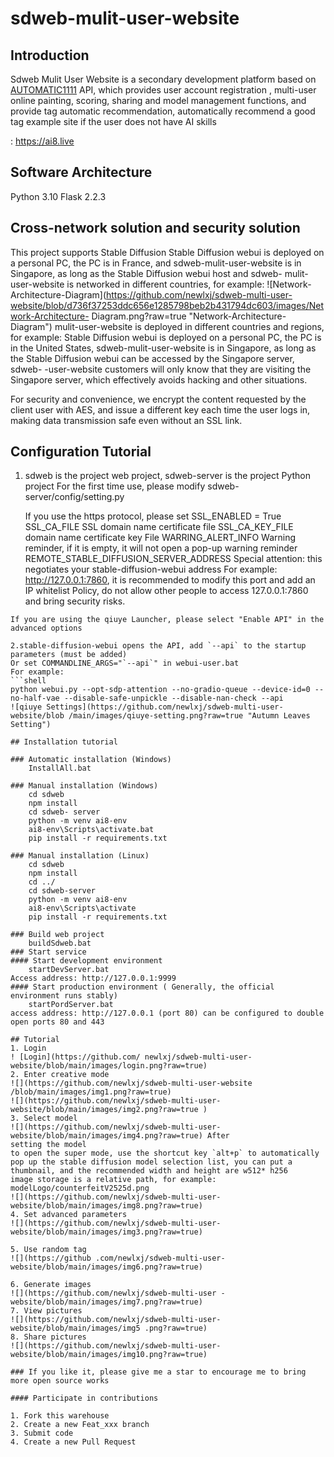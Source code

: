 # sdweb-mulit-user-website 

## Introduction 
Sdweb Mulit User Website is a secondary development platform based on [AUTOMATIC1111](https://github.com/AUTOMATIC1111 "AUTOMATIC1111") API, which provides user account registration , multi-user online painting, scoring, sharing and model management functions, and provide tag automatic recommendation, automatically recommend a good tag example site if the user does not have AI skills 

: https://ai8.live 

## Software Architecture 
Python 3.10 
Flask 2.2.3 


## Cross-network solution and security solution 
This project supports Stable Diffusion Stable Diffusion webui is deployed on a personal PC, the PC is in France, and sdweb-mulit-user-website is in Singapore, as long as the Stable Diffusion webui 
host and sdweb- mulit-user-website is networked in different countries, for example: 
![Network-Architecture-Diagram](https://github.com/newlxj/sdweb-multi-user-website/blob/d736f37253ddc656e1285798beb2b431794dc603/images/Network-Architecture- Diagram.png?raw=true "Network-Architecture-Diagram") 
mulit-user-website is deployed in different countries and regions, for example: Stable Diffusion webui is deployed on a personal PC, the PC is in the United States, sdweb-mulit-user-website is in Singapore, as long as the Stable Diffusion webui can be accessed by the Singapore server, sdweb- -user-website customers will only know that they are visiting the Singapore server, which effectively avoids hacking and other situations. 

For security and convenience, we encrypt the content requested by the client user with AES, and issue a different key each time the user logs in, making data transmission safe even without an SSL link. 

## Configuration Tutorial
1. sdweb is the project web project, sdweb-server is the project Python project 
For the first time use, please modify sdweb-server/config/setting.py 

	If you use the https protocol, please set SSL_ENABLED = True 
	SSL_CA_FILE SSL domain name certificate file 
	SSL_CA_KEY_FILE domain name certificate key File 
	WARRING_ALERT_INFO Warning reminder, if it is empty, it will not open a pop-up warning reminder 
	REMOTE_STABLE_DIFFUSION_SERVER_ADDRESS Special attention: this negotiates your stable-diffusion-webui address For example: http://127.0.0.1:7860, it is recommended to modify this port and add an IP whitelist Policy, do not allow other people to access 127.0.0.1:7860 and bring security risks.  
``` 
If you are using the qiuye Launcher, please select "Enable API" in the advanced options

2.stable-diffusion-webui opens the API, add `--api` to the startup parameters (must be added)
Or set COMMANDLINE_ARGS="`--api`" in webui-user.bat 
For example: 
```shell 
python webui.py --opt-sdp-attention --no-gradio-queue --device-id=0 --no-half-vae --disable-safe-unpickle --disable-nan-check --api 
![qiuye Settings](https://github.com/newlxj/sdweb-multi-user-website/blob /main/images/qiuye-setting.png?raw=true "Autumn Leaves Setting") 

## Installation tutorial 

### Automatic installation (Windows) 
	InstallAll.bat 

### Manual installation (Windows) 
	cd sdweb 
	npm install 
	cd sdweb- server 
	python -m venv ai8-env 
	ai8-env\Scripts\activate.bat 
	pip install -r requirements.txt 

### Manual installation (Linux) 
	cd sdweb 
	npm install 
	cd ../ 
	cd sdweb-server
	python -m venv ai8-env 
	ai8-env\Scripts\activate 
	pip install -r requirements.txt 

### Build web project 
	buildSdweb.bat 
### Start service 
#### Start development environment  
	startDevServer.bat 
Access address: http://127.0.0.1:9999
#### Start production environment ( Generally, the official environment runs stably) 
	startPordServer.bat 
access address: http://127.0.0.1 (port 80) can be configured to double open ports 80 and 443 

## Tutorial 
1. Login 
! [Login](https://github.com/ newlxj/sdweb-multi-user-website/blob/main/images/login.png?raw=true) 
2. Enter creative mode 
![](https://github.com/newlxj/sdweb-multi-user-website /blob/main/images/img1.png?raw=true) 
![](https://github.com/newlxj/sdweb-multi-user-website/blob/main/images/img2.png?raw=true ) 
3. Select model 
![](https://github.com/newlxj/sdweb-multi-user-website/blob/main/images/img4.png?raw=true) After 
setting the model 
to open the super mode, use the shortcut key `alt+p` to automatically pop up the stable diffusion model selection list, you can put a thumbnail, and the recommended width and height are w512* h256 
image storage is a relative path, for example: modelLogo/counterfeitV2525d.png 
![](https://github.com/newlxj/sdweb-multi-user-website/blob/main/images/img8.png?raw=true) 
4. Set advanced parameters
![](https://github.com/newlxj/sdweb-multi-user-website/blob/main/images/img3.png?raw=true) 

5. Use random tag 
![](https://github .com/newlxj/sdweb-multi-user-website/blob/main/images/img6.png?raw=true) 

6. Generate images 
![](https://github.com/newlxj/sdweb-multi-user -website/blob/main/images/img7.png?raw=true) 
7. View pictures 
![](https://github.com/newlxj/sdweb-multi-user-website/blob/main/images/img5 .png?raw=true) 
8. Share pictures 
![](https://github.com/newlxj/sdweb-multi-user-website/blob/main/images/img10.png?raw=true) 

### If you like it, please give me a star to encourage me to bring more open source works 

#### Participate in contributions 

1. Fork this warehouse 
2. Create a new Feat_xxx branch 
3. Submit code 
4. Create a new Pull Request

